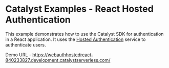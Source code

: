 # Catalyst Examples - React Hosted Authentication

This example demonstrates how to use the Catalyst SDK for authentication in a React application. It uses the [Hosted Authentication](https://docs.catalyst.zoho.com/en/cloud-scale/help/authentication/native-catalyst-authentication/hosted-authentication-type/introduction) service to authenticate users.

Demo URL - <https://webauthhostedreact-840233827.development.catalystserverless.com/>
